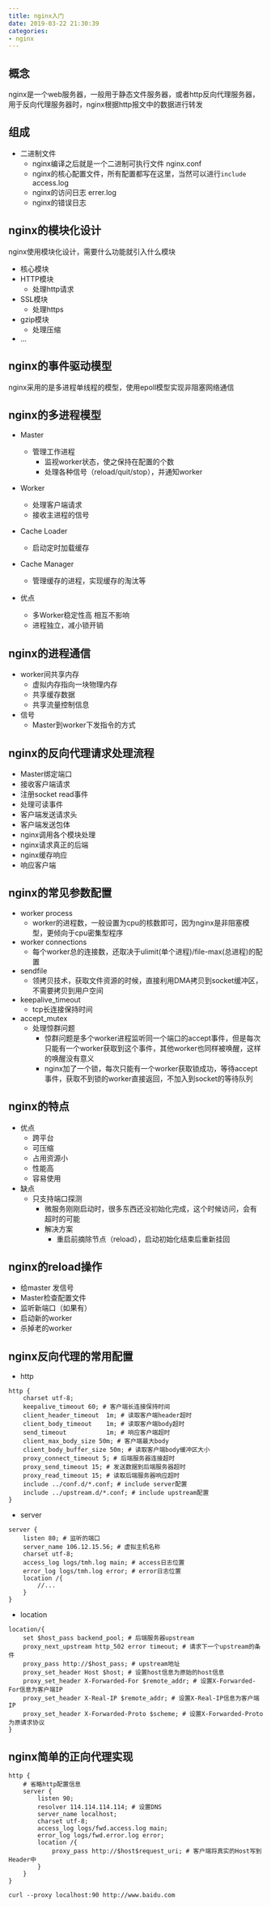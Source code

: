 ```yaml
---
title: nginx入门
date: 2019-03-22 21:30:39
categories:
- nginx
---
```


## 概念
nginx是一个web服务器，一般用于静态文件服务器，或者http反向代理服务器，用于反向代理服务器时，nginx根据http报文中的数据进行转发

## 组成
- 二进制文件
    - nginx编译之后就是一个二进制可执行文件
nginx.conf
    - nginx的核心配置文件，所有配置都写在这里，当然可以进行`include`
access.log
    - nginx的访问日志
errer.log
    - nginx的错误日志

## nginx的模块化设计
nginx使用模块化设计，需要什么功能就引入什么模块
- 核心模块
- HTTP模块
    - 处理http请求
- SSL模块
    - 处理https
- gzip模块
    - 处理压缩
- ...

## nginx的事件驱动模型
nginx采用的是多进程单线程的模型，使用epoll模型实现非阻塞网络通信

## nginx的多进程模型
- Master
    - 管理工作进程
        - 监视worker状态，使之保持在配置的个数
        - 处理各种信号（reload/quit/stop），并通知worker
- Worker
    - 处理客户端请求
    - 接收主进程的信号
- Cache Loader
    - 启动定时加载缓存
- Cache Manager
    - 管理缓存的进程，实现缓存的淘汰等

- 优点
    - 多Worker稳定性高 相互不影响
    - 进程独立，减小锁开销
                

## nginx的进程通信
- worker间共享内存
    - 虚拟内存指向一块物理内存
    - 共享缓存数据
    - 共享流量控制信息
- 信号
    - Master到worker下发指令的方式


## nginx的反向代理请求处理流程
- Master绑定端口
- 接收客户端请求
- 注册socket read事件
- 处理可读事件
- 客户端发送请求头
- 客户端发送包体
- nginx调用各个模块处理
- nginx请求真正的后端
- nginx缓存响应
- 响应客户端

## nginx的常见参数配置
- worker process
    - worker的进程数，一般设置为cpu的核数即可，因为nginx是非阻塞模型，更倾向于cpu密集型程序
- worker connections
    - 每个worker总的连接数，还取决于ulimit(单个进程)/file-max(总进程)的配置
- sendfile 
    - 领拷贝技术，获取文件资源的时候，直接利用DMA拷贝到socket缓冲区，不需要拷贝到用户空间
- keepalive_timeout
    - tcp长连接保持时间
- accept_mutex
    - 处理惊群问题
        - 惊群问题是多个worker进程监听同一个端口的accept事件，但是每次只能有一个worker获取到这个事件，其他worker也同样被唤醒，这样的唤醒没有意义
        - nginx加了一个锁，每次只能有一个worker获取锁成功，等待accept事件，获取不到锁的worker直接返回，不加入到socket的等待队列

## nginx的特点
- 优点
    - 跨平台 
    - 可压缩
    - 占用资源小
    - 性能高
    - 容易使用
- 缺点
    - 只支持端口探测
        - 微服务刚刚启动时，很多东西还没初始化完成，这个时候访问，会有超时的可能
        - 解决方案
            - 重启前摘除节点（reload），启动初始化结束后重新挂回

## nginx的reload操作
- 给master 发信号
- Master检查配置文件
- 监听新端口（如果有）
- 启动新的worker
- 杀掉老的worker

## nginx反向代理的常用配置
- http
```text
http {
    charset utf-8;
    keepalive_timeout 60; # 客户端长连接保持时间
    client_header_timeout  1m; # 读取客户端header超时
    client_body_timeout    1m; # 读取客户端body超时
    send_timeout           1m; # 响应客户端超时
    client_max_body_size 50m; # 客户端最大body
    client_body_buffer_size 50m; # 读取客户端body缓冲区大小
    proxy_connect_timeout 5; # 后端服务器连接超时
    proxy_send_timeout 15; # 发送数据到后端服务器超时
    proxy_read_timeout 15; # 读取后端服务器响应超时
    include ../conf.d/*.conf; # include server配置
    include ../upstream.d/*.conf; # include upstream配置
}
```

- server
```
server {
    listen 80; # 监听的端口
    server_name 106.12.15.56; # 虚拟主机名称
    charset utf-8;
    access_log logs/tmh.log main; # access日志位置
    error_log logs/tmh.log error; # error日志位置
    location /{
        //...
    }
}
```

- location
```text
location/{
    set $host_pass backend_pool; # 后端服务器upstream
    proxy_next_upstream http_502 error timeout; # 请求下一个upstream的条件
    proxy_pass http://$host_pass; # upstream地址
    proxy_set_header Host $host; # 设置host信息为原始的host信息
    proxy_set_header X-Forwarded-For $remote_addr; # 设置X-Forwarded-For信息为客户端IP
    proxy_set_header X-Real-IP $remote_addr; # 设置X-Real-IP信息为客户端IP
    proxy_set_header X-Forwarded-Proto $scheme; # 设置X-Forwarded-Proto为原请求协议
}
```

## nginx简单的正向代理实现
```
http {
    # 省略http配置信息
    server {
        listen 90;
        resolver 114.114.114.114; # 设置DNS
        server_name localhost; 
        charset utf-8;
        access_log logs/fwd.access.log main;
        error_log logs/fwd.error.log error;
        location /{
            proxy_pass http://$host$request_uri; # 客户端将真实的Host写到Header中
        }
    }
}

curl --proxy localhost:90 http://www.baidu.com
```